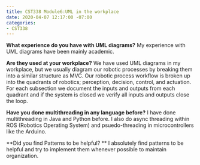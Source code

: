 ```yaml
---
title: CST338 Module6:UML in the workplace
date: 2020-04-07 12:17:00 -07:00
categories:
- CST338
---
```


**What experience do you have with UML diagrams?**
My experience with UML diagrams have been mainly academic. 

**Are they used at your workplace?**
We have used UML diagrams in my workplace, but we usually diagram our robotic processes by breaking them into a similar structure as MVC. Our robotic process workflow is broken up into the quadrants of robotics; perception, decision, control, and actuation. For each subsection we document the inputs and outputs from each quadrant and if the system is closed we verify all inputs and outputs close the loop.

**Have you done multithreading in any language before?**
I have done multithreading in Java and Python before. I also do async threading within ROS (Robotics Operating System) and psuedo-threading in microcontrollers like the Arduino.

**Did you find Patterns to be helpful? **
I absolutely find patterns to be helpful and try to implement them whenever possible to maintain organization.